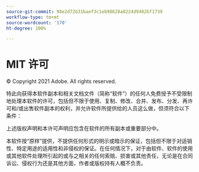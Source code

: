 ```yaml
---
source-git-commit: 98e2d72b31baef3c1eb98628a0224d9402bf1739
workflow-type: tm+mt
source-wordcount: '170'
ht-degree: 100%

---
```

# MIT 许可

© Copyright 2021 Adobe. All rights reserved.

特此向获得本软件副本和相关文档文件（简称“软件”）的任何人免费授予不受限制地处理本软件的许可，包括但不限于使用、复制、修改、合并、发布、分发、再许可和/或出售软件副本的权利，并允许软件所提供给的人员这么做，但须符合以下条件：

上述版权声明和本许可声明应包含在软件的所有副本或重要部分中。

本软件按“原样”提供，不提供任何形式的明示或暗示的保证，包括但不限于对适销性、特定用途的适用性和非侵权的保证。在任何情况下，对于由软件、软件的使用或其他软件处理所引起的或与之相关的任何索赔、损害或其他责任，无论是在合同诉讼、侵权行为还是其他方面，作者或版权持有人概不负责。
